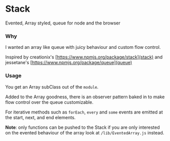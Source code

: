 # Stack

 Evented, Array styled, queue for node and the browser

### Why
  I wanted an array like queue with juicy behaviour and custom flow control.

  Inspired by creationix's [https://www.npmjs.org/package/stack](stack)
  and jessetane's [https://www.npmjs.org/package/queue](queue)

### Usage
  You get an Array subClass out of the `module`.

  Added to the Array goodness, there is an observer pattern baked in to make
  flow control over the queue customizable.

  For iterative methods such as `forEach`, `every` and `some` events are emitted
  at the start, next, and end elements.

  <b>Note</b>: only functions can be pushed to the Stack if you are only interested
  on the evented behaviour of the array look at `/lib/EventedArray.js` instead.